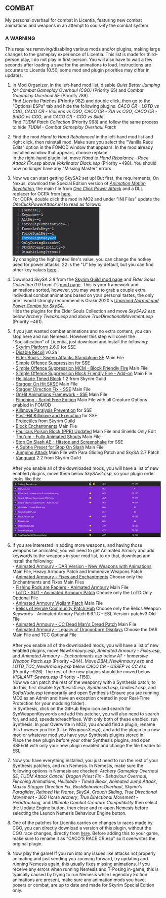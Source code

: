 ## COMBAT
My personal overhaul for combat in Licentia, featuring new combat animations and weapons in an attempt to souls-ify the combat system.

### A WARNING
This requires removing/disabling various mods and/or plugins, making large changes to the gameplay experience of Licentia. This list is made for third-person play, I do not play in first-person. You will also have to wait a few seconds after loading a save for the animations to load. Instructions are accurate to Licentia 10.50, some mod and plugin priorities may differ in updates.

1. In Mod Organizer, in the left-hand mod list, disable *Quiet Better Jumping for Combat Gameplay Overhaul (CGO)* (Priority 65) and *Combat Gameplay Overhaul SE* (Priority 789). <br> Find *Licentia Patches* (Priority 982) and double click, then go to the "Optional ESPs" tab and hide the following plugins: *CACO CR - LOTD vs CGO*, *CACO CR - VioLens vs CGO*, *CACO CR - ZIA vs CGO*, *CACO CR - BriDO vs CGO*, and *CACO CR - CGO vs Slide*. <br> Find *TUDM Patch Collection* (Priority 968) and follow the same process to hide *TUDM - Combat Gameplay Overhaul Patch*

2. Find the mod *Hand to Hand Rebalanced* in the left-hand mod list and right click, then reinstall mod. Make sure you select the "Vanilla Race Edits" option in the FOMOD window that appears. In the mod already installed window that appears, choose replace. <br> In the right-hand plugin list, move *Hand to Hand Rebalance - Race Attack Fix.esp* above *Vokriinator Black.esp* (Priority ~498). You should now no longer have any "Missing Master" errors

3. Now we can start getting SkySA2 set up! But first, the requirements; On Nexus, download the Special Edition version of [*Animation Motion Revolution*](https://www.nexusmods.com/skyrimspecialedition/mods/50258), the main file from [*One Click Power Attack*](https://www.nexusmods.com/skyrimspecialedition/mods/60878) and a DLL replacer for OCPA from [here](https://mega.nz/file/500kgB7T#vgj0I6B5rS2ViX-dkdK75_oM56NMqZVv_2f9LNQcRPw). <br> For OCPA, double click the mod in MO2 and under "INI Files" update the *OneClickPowerAttack.ini* to read as follows: <br> ![OCPA INI](https://github.com/SamsyTheUnicorn/samsytheunicorn.github.io/blob/main/combat-ocpa.png?raw=true) <br> By changing the highlighted line's value, you can change the hotkey used for power attacks, 22 is the "U" key by default, but you can find other key values [here](https://www.creationkit.com/index.php?title=Input_Script).

4. Download *SkySA 2.8* from the [Skyrim Guild mod page](https://www.skyrim-guild.com/distars-mods/skysa-2) and *Elder Souls Collection 0.9* from it's [mod page](https://www.skyrim-guild.com/elder-souls-v0-9). This is your framework and animations sorted, however, you may want to grab a couple extra individual combat animations based on your personal tastes, the only one I would strongly recommend is Orakin2020's [*Unarmed Normal and Power Combo for SkySA*](https://www.nexusmods.com/skyrimspecialedition/mods/51193). <br> Hide the plugins for the Elder Souls Collection and move *SkySAv2.esp* below *Archery Tweaks.esp* and above *TrueDirectionalMovement.esp* (Priority ~461).

5. If you just wanted combat animations and no extra content, you can stop here and run Nemesis. However this step will cover the "Soulsification" of Licentia, just download and install the following: <br> - [Skyrim Platform](https://www.nexusmods.com/skyrimspecialedition/mods/54909) 2.6.0 for SSE <br> - [Disable Recoil](https://www.nexusmods.com/skyrimspecialedition/mods/57428) v0.2a <br> - [Elder Souls - Sweep Attacks Standalone SE](https://www.nexusmods.com/skyrimspecialedition/mods/47395) Main File <br> - [Simple Offence Suppression](https://www.nexusmods.com/skyrimspecialedition/mods/41764) for SSE <br> - [Simple Offence Suppression MCM - Block Friendly Fire](https://www.nexusmods.com/skyrimspecialedition/mods/41774) Main File <br> - [Simple Offence Suppression Block Friendly Fire - Add-on](https://www.nexusmods.com/skyrimspecialedition/mods/57700) Main File <br> - [Hellblade Timed Block](https://www.skyrim-guild.com/distars-mods/hellblade-timed-block) 1.2 from Skyrim Guild <br> - [Stagger On Hit SKSE](https://www.nexusmods.com/skyrimspecialedition/mods/52498) Main File <br> - [Stagger Direction Fix - SSE](https://www.nexusmods.com/skyrimspecialedition/mods/43339) Main File <br> - [OnHit Animations Framework - SSE](https://www.nexusmods.com/skyrimspecialedition/mods/42574) Main File <br> - [Flinching - Script Free Edition](https://www.nexusmods.com/skyrimspecialedition/mods/42550) Main File with all Creature Options enabled in FOMOD <br> - [Killmove Paralysis Prevention](https://www.nexusmods.com/skyrimspecialedition/mods/65312) for SSE <br> - [Post-Hit Killmove and Execution](https://www.nexusmods.com/skyrimspecialedition/mods/65117) for SSE <br> - [Projectiles](https://www.skyrim-guild.com/distars-mods/projectiles) from Skyrim Guild <br> - [Block Enchantments](https://www.nexusmods.com/skyrimspecialedition/mods/60833) Main File <br> - [Paulicus Poison Block (PPB) Updated](https://www.nexusmods.com/skyrimspecialedition/mods/51046) Main File and Shields Only Edit <br> - [Thu'um - Fully Animated Shouts](https://www.nexusmods.com/skyrimspecialedition/mods/50559) Main File <br> - [Stop On Slash AE - Hitstop and Screenshake](https://www.nexusmods.com/skyrimspecialedition/mods/66155) for SSE <br> - [A Subtle Preset for Stop On Slash](https://www.nexusmods.com/skyrimspecialedition/mods/61471) Main File <br> - [Jumping Attack](https://www.nexusmods.com/skyrimspecialedition/mods/68043) Main File with Para Gliding Patch and SkySA 2.7 Patch <br> - [Vanguard](https://www.skyrim-guild.com/adris-projects/vanguard) 2.2 from Skyrim Guild <br> <br> After you enable all of the downloaded mods, you will have a list of new enabled plugins, move them below *SkySAv2.esp*, so your plugin order looks like this: <br> ![Combat Overhaul Plugins](https://github.com/SamsyTheUnicorn/samsytheunicorn.github.io/blob/main/combat-plugins.png?raw=true)

6. If you are interested in adding more weapons, and having those weapons be animated, you will need to get Animated Armory and add keywords to the weapons in your mod list, to do that, download and install the following: <br> - [Animated Armoury - DAR Version - New Weapons with Animations](https://www.nexusmods.com/skyrimspecialedition/mods/35978) Main File, Heavy Armoury Patch and Immersive Weapons Patch. <br> - [Animated Armoury - Fixes and Enchantments](https://www.nexusmods.com/skyrimspecialedition/mods/47213) Choose only the Enchantments and Fixes Main Files <br> - [Fishing Rods are Rapiers - Animated Armoury](https://www.nexusmods.com/skyrimspecialedition/mods/58924) Main File <br> - [LoTD - SUT - Animated Armoury Patch](https://www.nexusmods.com/skyrimspecialedition/mods/42603) Choose only the LoTD Only Optional File <br> - [Animated Armoury Vigilant Patch](https://www.nexusmods.com/skyrimspecialedition/mods/22964) Main File <br> - [Relics of Hyrule Community Patch Hub](https://www.nexusmods.com/skyrimspecialedition/mods/31935) Choose only the Relics Weapon Keywords - Animated Armory Patch 6.6.1.G - ESL Version-patchv3 Old File <br> - [Animated Armoury - CC Dead Man's Dread Patch](https://www.nexusmods.com/skyrimspecialedition/mods/30502) Main File <br> - [Animated Armoury - Legacy of Dragonborn Displays](https://www.nexusmods.com/skyrimspecialedition/mods/38813) Choose the DAR Main File and TCC Optional File <br> <br> After you enable all of the downloaded mods, you will have a list of new enabled plugins, move *NewArmoury.esp*, *Animated Armoury - Fixes.esp*, and *Animated Armoury - Enchantments.esp* below *AT - Immersive Weapon Patch.esp* (Priority ~244). Move *DBM_NewArmoury.esp* and *LOTD_TCC_NewArmoury.esp* below *CACO CR - USSEP vs CC.esp* (Priority ~926). The rest of the new plugins should be moved below *VIGILANT-Sewers.esp* (Priority ~1156). <br> Now we can patch the rest of the weaponry with a Synthesis patch, to do this, first disable *Synthesis0.esp*, *Synthesis1.esp*, *Undies2.esp*, and *SofiaNude.esp* temporarily and open Synthesis (Ensure you are running MO2 as an Admin and have an exception created in your Real-Time Protection for your modding folder). <br> In Synthesis, click on the GitHub Repo icon and search for SynWeaponKeywords and add this patcher, you will also need to search for, and add, speedandreachfixes. With only both of these enabled, run Synthesis. In your Overwrite in MO2, you should find a plugin, rename this however you like (I like *Weapons3.esp*), and add the plugin to a new mod or whatever mod you have your Synthesis plugins stored in. <br> Place the new plugin before your other Synthesis plugins, and open SSEEdit with only your new plugin enabled and change the file header to ESL.

7. Now you have everything installed, you just need to run the rest of your Synthesis patches, and run Nemesis. In Nemesis, make sure the following options in Nemesis are checked: *Archery Gameplay Overhaul SE*, *TUDM Attack Cancel*, *Dragon Priest Fix - Behaviour Overhaul*, *Flinching Animations*, *Hellblade - Timed Block*, *Animated Jump Attack*, *Maxsu Stagger Direction Fix*, *BashBehaviorsOverhaul*, *Skyrim's Paraglider*, *Retimed Hit Frame*, *SkySA*, *Crouch Sliding*, *True Directional Movement - 360 Horse Archery*, *True Directional Movement - Headtracking*, and *Ultimate Combat Creature Compatibility* then select the Update Engine button, then close and re-open Nemesis before selecting the Launch Nemesis Behaviour Engine button.

8. One of the patches for Licentia carries on changes to races made by CGO, you can directly download a version of this plugin, without the CGO race changes, directly from [here](https://cdn.discordapp.com/attachments/923586633238986874/971134861618315324/CACOS_RACE_CR.esp). Before adding this to your game, make sure to rename it as "CACO'S RACE CR.esp" so it overwrites the original plugin.

9. Now play the game! If you run into any issues like attacks not properly animating and just sending you zooming forward, try updating and running Nemesis again, this usually fixes missing animations. If you receive any errors when running Nemesis and T-Posing in-game, this is typically caused by trying to run Nemesis while Legendary Edition animations are present, make sure any animation mods you have, posers or combat, are up to date and made for Skyrim Special Edition only.
